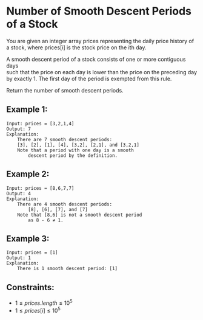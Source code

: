 # Number of Smooth Descent Periods of a Stock

You are given an integer array prices representing the daily price history of  
a stock, where prices[i] is the stock price on the ith day.

A smooth descent period of a stock consists of one or more contiguous days  
such that the price on each day is lower than the price on the preceding day  
by exactly 1. The first day of the period is exempted from this rule.

Return the number of smooth descent periods.

 

## Example 1:

    Input: prices = [3,2,1,4]
    Output: 7
    Explanation: 
        There are 7 smooth descent periods:
        [3], [2], [1], [4], [3,2], [2,1], and [3,2,1]
        Note that a period with one day is a smooth 
            descent period by the definition.

## Example 2:

    Input: prices = [8,6,7,7]
    Output: 4
    Explanation: 
        There are 4 smooth descent periods: 
            [8], [6], [7], and [7]
        Note that [8,6] is not a smooth descent period 
            as 8 - 6 ≠ 1.
        
## Example 3:

    Input: prices = [1]
    Output: 1
    Explanation: 
        There is 1 smooth descent period: [1]
        
        

## Constraints:

* $1 \le prices.length \le 10^5$
* $1 \le prices[i] \le 10^5$

